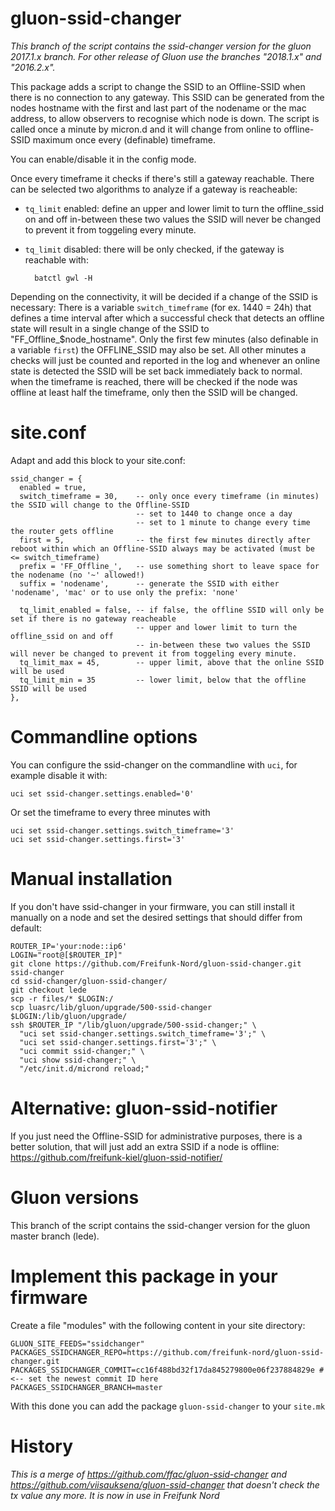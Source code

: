 gluon-ssid-changer
==================

_This branch of the script contains the ssid-changer version for the gluon 
2017.1.x branch. For other release of Gluon use the branches "2018.1.x" and
"2016.2.x"._

This package adds a script to change the SSID to an Offline-SSID when there is
no connection to any gateway.
This SSID can be generated from the nodes hostname with the first
and last part of the nodename or the mac address, to allow observers to 
recognise which node is down. The script is called once a minute by micron.d
and it will change from online to offline-SSID maximum once every (definable)
timeframe.

You can enable/disable it in the config mode.

Once every timeframe it checks if there's still a gateway reachable. There can be
selected two algorithms to analyze if a gateway is reacheable:

- `tq_limit` enabled: define an upper and lower limit to turn the offline_ssid 
  on and off in-between these two values the SSID will never be changed to
  prevent it from toggeling every minute.
- `tq_limit` disabled: there will be only checked, if the gateway is reachable
  with:

        batctl gwl -H

Depending on the connectivity, it will be decided if a change of the SSID is 
necessary: There is a variable `switch_timeframe` (for ex.  1440 = 24h) that 
defines a time interval after which a successful check that detects an offline
state will result in a single change of the SSID to "FF_Offline_$node_hostname".
Only the first few minutes (also definable in a variable `first`) the 
OFFLINE_SSID may also be set. All other minutes a checks will just be counted
and reported in the log and whenever an online state is detected the SSID will
be set back immediately back to normal. when the timeframe is reached, there
will be checked if the node was offline at least half the timeframe, only then
the SSID will be changed.

site.conf
=========

Adapt and add this block to your site.conf: 

```
ssid_changer = {
  enabled = true,
  switch_timeframe = 30,    -- only once every timeframe (in minutes) the SSID will change to the Offline-SSID 
                            -- set to 1440 to change once a day
                            -- set to 1 minute to change every time the router gets offline
  first = 5,                -- the first few minutes directly after reboot within which an Offline-SSID always may be activated (must be <= switch_timeframe)
  prefix = 'FF_Offline_',   -- use something short to leave space for the nodename (no '~' allowed!)
  suffix = 'nodename',      -- generate the SSID with either 'nodename', 'mac' or to use only the prefix: 'none'
  
  tq_limit_enabled = false, -- if false, the offline SSID will only be set if there is no gateway reacheable
                            -- upper and lower limit to turn the offline_ssid on and off
                            -- in-between these two values the SSID will never be changed to prevent it from toggeling every minute.
  tq_limit_max = 45,        -- upper limit, above that the online SSID will be used
  tq_limit_min = 35         -- lower limit, below that the offline SSID will be used
},
```

Commandline options
===================

You can configure the ssid-changer on the commandline with `uci`, for example 
disable it with:

    uci set ssid-changer.settings.enabled='0'

Or set the timeframe to every three minutes with

    uci set ssid-changer.settings.switch_timeframe='3'
    uci set ssid-changer.settings.first='3'

Manual installation
===================

If you don't have ssid-changer in your firmware, you can still install it
manually on a node and set the desired settings that should differ from default:

```
ROUTER_IP='your:node::ip6'
LOGIN="root@[$ROUTER_IP]"
git clone https://github.com/Freifunk-Nord/gluon-ssid-changer.git ssid-changer
cd ssid-changer/gluon-ssid-changer/
git checkout lede
scp -r files/* $LOGIN:/
scp luasrc/lib/gluon/upgrade/500-ssid-changer $LOGIN:/lib/gluon/upgrade/
ssh $ROUTER_IP "/lib/gluon/upgrade/500-ssid-changer;" \
  "uci set ssid-changer.settings.switch_timeframe='3';" \
  "uci set ssid-changer.settings.first='3';" \
  "uci commit ssid-changer;" \
  "uci show ssid-changer;" \
  "/etc/init.d/micrond reload;"
```

Alternative: gluon-ssid-notifier
================================
If you just need the Offline-SSID for administrative purposes, there is a better solution,
that will just add an extra SSID if a node is offline:
https://github.com/freifunk-kiel/gluon-ssid-notifier/


Gluon versions
==============
This branch of the script contains the ssid-changer version for the gluon 
master branch (lede).

Implement this package in your firmware
=======================================
Create a file "modules" with the following content in your site directory:

```
GLUON_SITE_FEEDS="ssidchanger"
PACKAGES_SSIDCHANGER_REPO=https://github.com/freifunk-nord/gluon-ssid-changer.git
PACKAGES_SSIDCHANGER_COMMIT=cc16f488bd32f17da845279800e06f237884829e # <-- set the newest commit ID here
PACKAGES_SSIDCHANGER_BRANCH=master
```

With this done you can add the package `gluon-ssid-changer` to your `site.mk`

History
=======
*This is a merge of https://github.com/ffac/gluon-ssid-changer and
https://github.com/viisauksena/gluon-ssid-changer that doesn't check
the tx value any more. It is now in use in Freifunk Nord*
